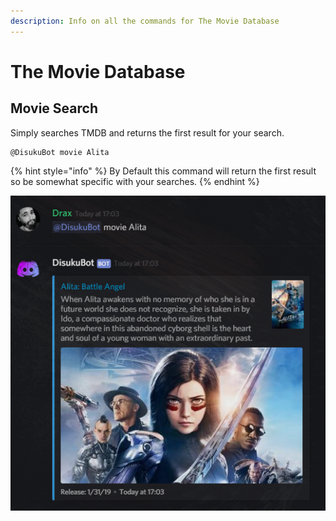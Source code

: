 ```yaml
---
description: Info on all the commands for The Movie Database
---
```


# The Movie Database

## Movie Search

Simply searches TMDB and returns the first result for your search.

```
@DisukuBot movie Alita
```

{% hint style="info" %}
By Default this command will return the first result so be somewhat specific with your searches.
{% endhint %}

![](../.gitbook/assets/movieexamplecommand.png)

